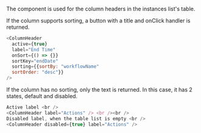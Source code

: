 The component is used for the column headers in the instances list's table.

If the column supports sorting, a button with a title and onClick handler is returned.

```js
<ColumnHeader
  active={true}
  label="End Time"
  onSort={() => {}}
  sortKey="endDate"
  sorting={{sortBy: "workflowName"
  sortOrder: "desc"}}
/>
```

If the column has no sorting, only the text is returned.
In this case, it has 2 states, default and disabled.

```js
Active label <br />
<ColumnHeader label="Actions" /> <br /><br />
Disabled label, when the table list is empty <br />
<ColumnHeader disabled={true} label="Actions" />
```
